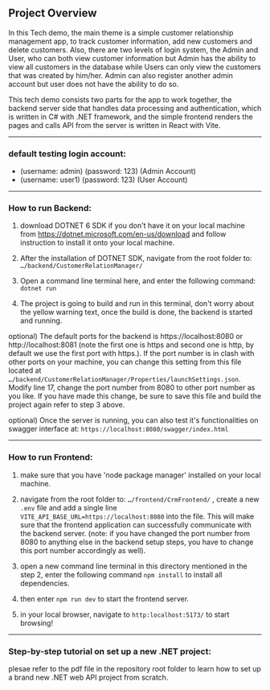 ## Project Overview

In this Tech demo, the main theme is a simple customer relationship management app, to track customer information, add new customers and delete customers. Also, there are two levels of login system, the Admin and User, who can both view customer information but Admin has the ability to view all customers in the database while Users can only view the customers that was created by him/her. Admin can also register another admin account but user does not have the ability to do so.

This tech demo consists two parts for the app to work together, the backend server side that handles data processing and authentication, which is written in C# with .NET framework, and the simple frontend renders the pages and calls API from the server is written in React with Vite.

---

### default testing login account:
- (username: admin) (password: 123) (Admin Account)
- (username: user1) (password: 123) (User Account)

---

### How to run Backend:

1) download DOTNET 6 SDK if you don't have it on your local machine from https://dotnet.microsoft.com/en-us/download and follow instruction to install it onto your local machine.

2) After the installation of DOTNET SDK, navigate from the root folder to: `…/backend/CustomerRelationManager/`

3) Open a command line terminal here, and enter the following command: `dotnet run`

4) The project is going to build and run in this terminal, don't worry about the yellow warning text, once the build is done, the backend is started and running.

optional) The default ports for the backend is https://localhost:8080 or http://localhost:8081 (note the first one is https and second one is http, by default we use the first port with https.). If the port number is in clash with other ports on your machine, you can change this setting from this file located at `…/backend/CustomerRelationManager/Properties/launchSettings.json`. Modify line 17, change the port number from 8080 to other port number as you like. If you have made this change, be sure to save this file and build the project again refer to step 3 above.

optional) Once the server is running, you can also test it's functionalities on swagger interface at: `https://localhost:8080/swagger/index.html`

---

### How to run Frontend:

1) make sure that you have 'node package manager' installed on your local machine.

2) navigate from the root folder to: `…/frontend/CrmFrontend/` , create a new `.env` file and add a single line `VITE_API_BASE_URL=https://localhost:8080` into the file. This will make sure that the frontend application can successfully communicate with the backend server. (note: if you have changed the port number from 8080 to anything else in the backend setup steps, you have to change this port number accordingly as well).

3) open a new command line terminal in this directory mentioned in the step 2, enter the following command `npm install` to install all dependencies.

4) then enter `npm run dev` to start the frontend server.

5) in your local browser, navigate to `http:localhost:5173/` to start browsing!

---

### Step-by-step tutorial on set up a new .NET project:

plesae refer to the pdf file in the repository root folder to learn how to set up a brand new .NET web API project from scratch.
